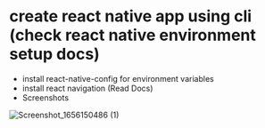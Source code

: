 # create react native app using cli (check react native environment setup docs)

- install react-native-config for environment variables
- install react navigation (Read Docs)
- Screenshots

![Screenshot_1656150486 (1)](https://user-images.githubusercontent.com/20168441/184382938-9911aa8b-0984-4a0b-adaa-29312d9d35d2.jpg)
